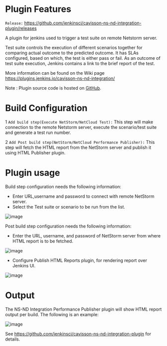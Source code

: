 Plugin Features
=============

`Release:` https://github.com/jenkinsci/cavisson-ns-nd-integration-plugin/releases

A plugin for jenkins used to trigger a test suite on remote Netstorm server. 

Test suite controls the execution of different scenarios together for comparing actual outcome to the predicted outcome. It has SLAs configured, based on which, the test is either pass or fail. As an outcome of test suite execution, Jenkins contains a link to the brief report of the test.

More information can be found on the Wiki page https://plugins.jenkins.io/cavisson-ns-nd-integration/

Note : Plugin source code is hosted on [GitHub](https://github.com/jenkinsci/cavisson-ns-nd-integration-plugin).

Build Configuration
=====================

1 `Add build step(Execute NetStorm/NetCloud Test):`
    This step will make connection to the remote Netstorm server, execute the scenario/test suite and generate a test run number.
			  
2 `Add Post build step(NetStorm/NetCloud Performance Publisher):`
    This step will fetch the HTML report from the NetStorm server and publish it using HTML Publisher plugin.

Plugin usage
==============
Build step configuration needs the following information:
* Enter URL,username and password to connect with remote NetStorm server.
* Select the Test suite or scenario to be run from the list.

![image](https://user-images.githubusercontent.com/38205209/116411079-fd933600-a852-11eb-853b-d7ec778d7897.png)

Post build step configuration needs the following information:
* Enter the URL, username, and password of NetStorm server from where HTML report is to be fetched.

![image](https://user-images.githubusercontent.com/38205209/116411868-bfe2dd00-a853-11eb-97f4-2b8c291e1723.png)

* Configure Publish HTML Reports plugin, for rendering report over Jenkins UI.

![image](https://user-images.githubusercontent.com/38205209/116412304-2c5ddc00-a854-11eb-97f2-7e02aff1ed07.png)

Output
=======
The NS-ND Integration Performance Publisher plugin will show HTML report output per build. The following is an example:

![image](https://user-images.githubusercontent.com/38205209/116413199-06850700-a855-11eb-80fd-a0d9ca07a0b6.png)

See https://github.com/jenkinsci/cavisson-ns-nd-integration-plugin for details.
